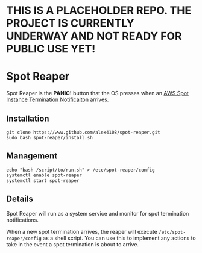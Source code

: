 # THIS IS A PLACEHOLDER REPO.  THE PROJECT IS CURRENTLY UNDERWAY AND NOT READY FOR PUBLIC USE YET!


# Spot Reaper

Spot Reaper is the **PANIC!** button that the OS presses when an [AWS Spot Instance Termination Notificaiton](https://docs.aws.amazon.com/AWSEC2/latest/UserGuide/spot-interruptions.html#spot-instance-termination-notices) arrives.

## Installation

```
git clone https://www.github.com/alex4108/spot-reaper.git
sudo bash spot-reaper/install.sh
```

## Management

```
echo "bash /script/to/run.sh" > /etc/spot-reaper/config
systemctl enable spot-reaper
systemctl start spot-reaper
```

## Details

Spot Reaper will run as a system service and monitor for spot termination notifications.

When a new spot termination arrives, the reaper will execute `/etc/spot-reaper/config` as a shell script.  You can use this to implement any actions to take in the event a spot termination is about to arrive.

